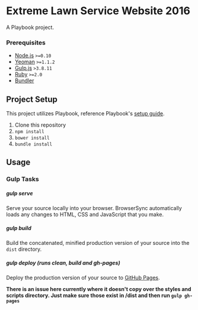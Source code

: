 # Extreme Lawn Service Website 2016

A Playbook project.

### Prerequisites
- [Node.js](https://nodejs.org) `>=0.10`
- [Yeoman](http://yeoman.io/learning/index.html) `>=1.1.2`
- [Gulp.js](http://gulpjs.com) `>3.8.11`
- [Ruby](https://rvm.io/rvm/install) `>=2.0`
- [Bundler](http://bundler.io/#getting-started)

## Project Setup
This project utilizes Playbook, reference Playbook's [setup guide](https://github.com/centresource/generator-playbook#get-started).

1. Clone this repository
2. `npm install`
3. `bower install`
4. `bundle install`

## Usage

### Gulp Tasks
##### gulp serve
Serve your source locally into your browser. BrowserSync automatically loads any changes to HTML, CSS and JavaScript that you make.

##### gulp build
Build the concatenated, minified production version of your source into the `dist` directory.

##### gulp deploy (runs clean, build and gh-pages)
Deploy the production version of your source to [GitHub Pages](http://pages.github.com/).

**There is an issue here currently where it doesn't copy over the styles and scripts directory. Just make sure those exist in /dist and then run `gulp gh-pages`**
